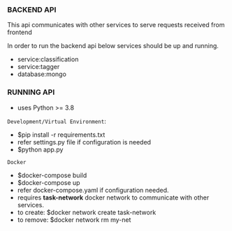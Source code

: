 ### BACKEND API

This api communicates with other services to serve requests received from frontend

In order to run the backend api below services should be up and running.
- service:classification 
- service:tagger
- database:mongo


### RUNNING API ###

- uses Python >= 3.8

`Development/Virtual Environment`: 
- $pip install -r requirements.txt
- refer settings.py file if configuration is needed
- $python app.py
 
`Docker`
- $docker-compose build
- $docker-compose up
- refer docker-compose.yaml if configuration needed. 
- requires **task-network** docker network to communicate with other services. 
- to create: $docker network create task-network
- to remove: $docker network rm my-net